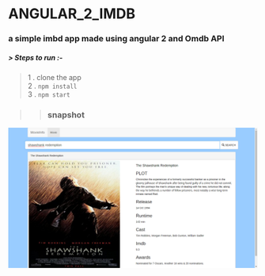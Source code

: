 #   ANGULAR_2_IMDB
### a simple imbd app made using angular 2 and Omdb API

##### > Steps to run :-
>1 . clone the app  
>2 . `npm install`   
>3 . `npm start`


>>### snapshot
![alt text](https://github.com/abdghani/angular2_imdb_app/blob/master/imdb.png?raw=true "Title")
